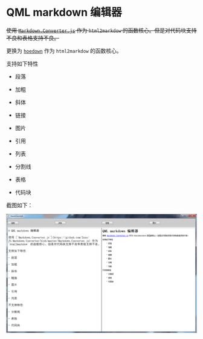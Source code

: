 # QML markdown 编辑器

~~使用 [`Markdown.Converter.js`](https://github.com/Inxo/JS.Markdown.Converter/blob/master/Markdown.Converter.js) 作为 `html2markdow` 的函数核心。但是对代码块支持不良和表格支持不良。~~

更换为 [`hoedown`](https://github.com/hoedown/hoedown) 作为 `html2markdow` 的函数核心。

支持如下特性

- 段落

- 加粗

- 斜体

- 链接

- 图片

- 引用

- 列表

- 分割线

- 表格

- 代码块

截图如下：

![](ShotScreen/001.png)
